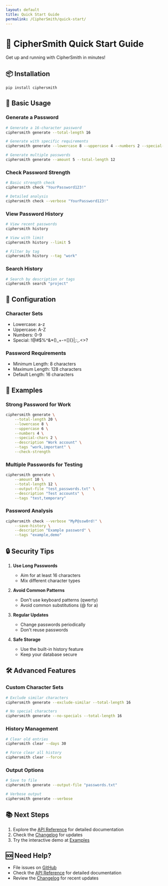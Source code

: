 ```yaml
---
layout: default
title: Quick Start Guide
permalink: /CipherSmith/quick-start/
---
```


# 🚀 CipherSmith Quick Start Guide

Get up and running with CipherSmith in minutes!

## 📦 Installation

```bash
pip install ciphersmith
```

## 🎯 Basic Usage

### Generate a Password

```bash
# Generate a 16-character password
ciphersmith generate --total-length 16

# Generate with specific requirements
ciphersmith generate --lowercase 8 --uppercase 4 --numbers 2 --special-chars 2

# Generate multiple passwords
ciphersmith generate --amount 5 --total-length 12
```

### Check Password Strength

```bash
# Basic strength check
ciphersmith check "YourPassword123!"

# Detailed analysis
ciphersmith check --verbose "YourPassword123!"
```

### View Password History

```bash
# View recent passwords
ciphersmith history

# View with limit
ciphersmith history --limit 5

# Filter by tag
ciphersmith history --tag "work"
```

### Search History

```bash
# Search by description or tags
ciphersmith search "project"
```

## 🔧 Configuration

### Character Sets

- Lowercase: a-z
- Uppercase: A-Z
- Numbers: 0-9
- Special: !@#$%^&*()_+-=[]{}|;:,.<>?

### Password Requirements

- Minimum Length: 8 characters
- Maximum Length: 128 characters
- Default Length: 16 characters

## 🎨 Examples

### Strong Password for Work

```bash
ciphersmith generate \
    --total-length 20 \
    --lowercase 8 \
    --uppercase 6 \
    --numbers 4 \
    --special-chars 2 \
    --description "Work account" \
    --tags "work,important" \
    --check-strength
```

### Multiple Passwords for Testing

```bash
ciphersmith generate \
    --amount 10 \
    --total-length 12 \
    --output-file "test_passwords.txt" \
    --description "Test accounts" \
    --tags "test,temporary"
```

### Password Analysis

```bash
ciphersmith check --verbose "MyP@ssw0rd!" \
    --save-history \
    --description "Example password" \
    --tags "example,demo"
```

## 🔒 Security Tips

1. **Use Long Passwords**
   - Aim for at least 16 characters
   - Mix different character types

2. **Avoid Common Patterns**
   - Don't use keyboard patterns (qwerty)
   - Avoid common substitutions (@ for a)

3. **Regular Updates**
   - Change passwords periodically
   - Don't reuse passwords

4. **Safe Storage**
   - Use the built-in history feature
   - Keep your database secure

## 🛠️ Advanced Features

### Custom Character Sets

```bash
# Exclude similar characters
ciphersmith generate --exclude-similar --total-length 16

# No special characters
ciphersmith generate --no-specials --total-length 16
```

### History Management

```bash
# Clear old entries
ciphersmith clear --days 30

# Force clear all history
ciphersmith clear --force
```

### Output Options

```bash
# Save to file
ciphersmith generate --output-file "passwords.txt"

# Verbose output
ciphersmith generate --verbose
```

## 📚 Next Steps

1. Explore the [API Reference](/CipherSmith/api-reference/) for detailed documentation
2. Check the [Changelog](/CipherSmith/changelog/) for updates
3. Try the interactive demo at [Examples](/CipherSmith/examples/)

## 🆘 Need Help?

- File issues on [GitHub](https://github.com/Amul-Thantharate/CipherSmith/issues)
- Check the [API Reference](/CipherSmith/api-reference/) for detailed documentation
- Review the [Changelog](/CipherSmith/changelog/) for recent updates
